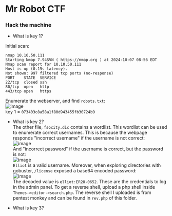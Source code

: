 # Mr Robot CTF

### Hack the machine
- What is key 1?<br />

Initial scan: 

    nmap 10.10.50.111 
    Starting Nmap 7.94SVN ( https://nmap.org ) at 2024-10-07 08:56 EDT
    Nmap scan report for 10.10.50.111
    Host is up (0.15s latency).
    Not shown: 997 filtered tcp ports (no-response)
    PORT    STATE  SERVICE
    22/tcp  closed ssh
    80/tcp  open   http
    443/tcp open   https
Enumerate the webserver, and find `robots.txt`:<br />
![image](https://github.com/user-attachments/assets/ac2da683-6f9e-40f6-b9e4-1b29f50feaba)<br />
key 1 = `073403c8a58a1f80d943455fb30724b9` 

- What is key 2? <br />
The other file, `fsocity.dic` contains a wordlist. This wordlist can be used to enumerate correct usernames. This is because the webpage responds "incorrect username" if the username is not correct:<br />
![image](https://github.com/user-attachments/assets/81509d1f-7c5c-4e55-b063-21ff9500bb93)<br />
And "incorrect password" if the username is correct, but the password is not:<br />
![image](https://github.com/user-attachments/assets/09f241e2-f05f-4d40-a9de-dc5ff079bf4d)<br />
`Elliot` is a valid username. Moreover, when exploring directories with gobuster, `/license` exposed a base64 encoded password: <br />
![image](https://github.com/user-attachments/assets/effd9274-62b0-4a1f-ab49-e5f844b991dd)<br />
The decoded value is `elliot:ER28-0652`. These are the credentials to log in the admin panel. To get a reverse shell, upload a php shell inside `Themes->editor->search.php`. The reverse shell I uploaded is from pentest monkey and can be found in `rev.php` of this folder.

- What is key 3? <br />
